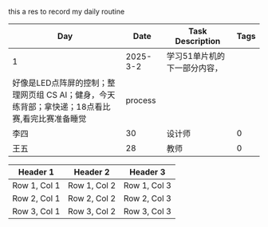 this a res to record my daily routine

| Day   | Date      | Task Description   | Tags   |
|-------|-----------|---------------------|--------|
| 1     | 2025-3-2  | 学习51单片机的下一部分内容，
好像是LED点阵屏的控制；整理网页组 CS AI；健身，今天练背部；拿快递；18点看比赛,看完比赛准备睡觉 | process |
| 李四  | 30        | 设计师              | 0      |
| 王五  | 28        | 教师                | 0      |



| Header 1 | Header 2 | Header 3 |
|----------|----------|----------|
| Row 1, Col 1 | Row 1, Col 2 | Row 1, Col 3 |
| Row 2, Col 1 | Row 2, Col 2 | Row 2, Col 3 |
| Row 3, Col 1 | Row 3, Col 2 | Row 3, Col 3 |
